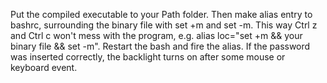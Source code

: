 Put the compiled executable to your Path folder. Then make alias entry to bashrc, surrounding the binary file with set +m and set -m. This way Ctrl z and Ctrl c won't mess with the program,
e.g. alias loc="set +m && your binary file && set -m".
Restart the bash and fire the alias. If the password was inserted correctly, the backlight turns on after some mouse or keyboard event.
